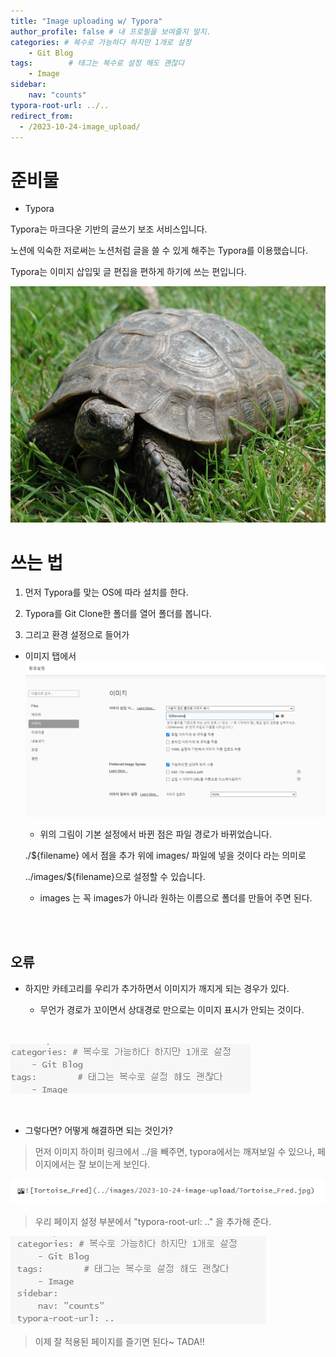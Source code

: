 ```yaml
---
title: "Image uploading w/ Typora"
author_profile: false # 내 프로필을 보여줄지 말지.
categories: # 복수로 가능하다 하지만 1개로 설정
    - Git Blog
tags:        # 태그는 복수로 설정 해도 괜찮다
    - Image
sidebar:   
    nav: "counts"
typora-root-url: ../..
redirect_from:
  - /2023-10-24-image_upload/
---
```




# 준비물

- Typora



Typora는 마크다운 기반의 글쓰기 보조 서비스입니다.

노션에 익숙한 저로써는 노션처럼 글을 쓸 수 있게 해주는 Typora를 이용했습니다.

Typora는 이미지 삽입및 글 편집을 편하게 하기에 쓰는 편입니다.

![Tortoise_Fred](/images/2023-10-24-image-upload/Tortoise_Fred.jpg)
<br/>




# 쓰는 법



1. 먼저 Typora를 맞는 OS에 따라 설치를 한다.

2.  Typora를 Git Clone한 폴더를 열어 폴더를 봅니다.

   



3.  그리고 환경 설정으로 들어가

   - 이미지 탭에서![image-20231025105347798](/images/2023-10-24-image-upload/image-20231025105347798.png)

      - 위의 그림이 기본 설정에서 바뀐 점은 파일 경로가 바뀌었습니다.

       ./${filename} 에서 점을 추가 위에 images/ 파일에 넣을 것이다 라는 의미로

       ../images/${filename}으로 설정할 수 있습니다.

     - images 는 꼭 images가 아니라 원하는 이름으로 폴더를 만들어 주면 된다.

<br/>
<br/>



## 오류 

   

   -  하지만 카테고리를 우리가 추가하면서 이미지가 깨지게 되는 경우가 있다.

      - 무언가 경로가 꼬이면서 상대경로 만으로는 이미지 표시가 안되는 것이다.

<br/>

   ![image-20231025105014289](/images/2023-10-24-image-upload/image-20231025105014289.png)

<br/>

   - 그렇다면? 어떻게 해결하면 되는 것인가?

> 먼저 이미지 하이퍼 링크에서 ../을 빼주면, typora에서는 깨져보일 수 있으나, 페이지에서는 잘 보이는게 보인다.

![image-20231025104640643](/images/2023-10-24-image-upload/image-20231025104640643.png)

> 우리 페이지 설정 부분에서 "typora-root-url: .." 을 추가해 준다.

   ![image-20231025113243485](/images/2023-10-24-image-upload/image-20231025113243485.png)



> 이제 잘 적용된 페이지를 즐기면 된다~  TADA!!